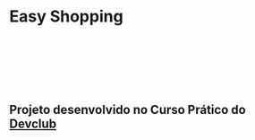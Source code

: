<h1> Easy Shopping <h1/>
<br>
<br>
<h2> Projeto desenvolvido no Curso Prático do <a href="https://rodolfomori.com.br/devclub">Devclub</h2>
<img scr=https://github.com/JonathanWeverton/Projeto-Easy-Shopping/blob/a64e96bcc4d5dbdcef5abb123bb9d265ed0ce2e4/css/img/desktop.png?raw=true"/>

